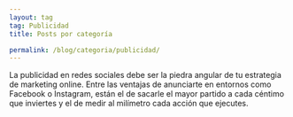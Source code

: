 ```yaml
---
layout: tag
tag: Publicidad
title: Posts por categoría

permalink: /blog/categoria/publicidad/
---
```


La publicidad en redes sociales debe ser la piedra angular de tu estrategia de marketing online. Entre las ventajas de anunciarte en entornos como Facebook o Instagram, están el de sacarle el mayor partido a cada céntimo que inviertes y el de medir al milímetro cada acción que ejecutes.